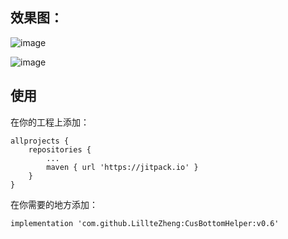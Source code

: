 

## 效果图：
![image](https://github.com/LillteZheng/CusBottomHelper/raw/master/gif/cus_fragment.gif)

![image](https://github.com/LillteZheng/CusBottomHelper/raw/master/gif/cus_viewpager.gif)


## 使用
在你的工程上添加：
```
allprojects {
	repositories {
		...
		maven { url 'https://jitpack.io' }
	}
}
```

在你需要的地方添加：
```
implementation 'com.github.LillteZheng:CusBottomHelper:v0.6'
```



